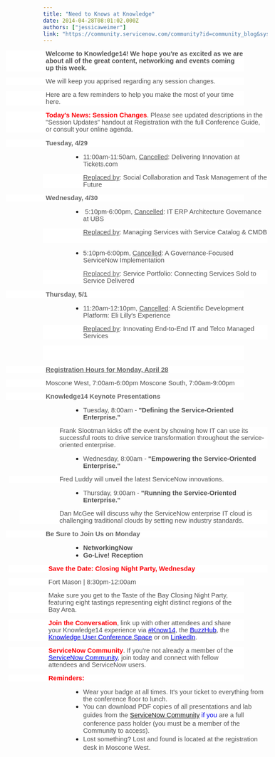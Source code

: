 ```yaml
---
title: "Need to Knows at Knowledge"
date: 2014-04-28T08:01:02.000Z
authors: ["jessicaweimer"]
link: "https://community.servicenow.com/community?id=community_blog&sys_id=dd6ceaa1dbd0dbc01dcaf3231f961990"
---
```

<p style="margin-right: 40pt; margin-left: -63pt; margin-bottom: 0.0001pt; background-color: white; padding-left: 90px; background-position: initial initial; background-repeat: initial initial;"><span style="color: #515151; font-size: 11.0pt; font-family: Arial;"><strong>Welcome to Knowledge14! We hope you're as excited as we are about all of the great content, networking and events coming up this week.</strong></span></p><p style="margin-right: 40pt; margin-left: -63pt; margin-bottom: 0.0001pt; background-color: white; padding-left: 90px; background-position: initial initial; background-repeat: initial initial;"><span style="font-size: 11.0pt; font-family: Arial; color: #515151;">We will keep you apprised regarding any session changes.</span></p><p style="margin-right: 40pt; margin-left: -63pt; margin-bottom: 0.0001pt; background-color: white; padding-left: 90px; background-position: initial initial; background-repeat: initial initial;"></p><p style="margin-right: 40pt; margin-left: -63pt; margin-bottom: 0.0001pt; background-color: white; padding-left: 90px; background-position: initial initial; background-repeat: initial initial;"><span style="font-size: 11.0pt; font-family: Arial; color: #515151;">Here are a few reminders to help you make the most of your time here.</span></p><p></p><p style="margin-right: 4.5pt; margin-left: -63pt; margin-bottom: 0.0001pt; background-color: white; padding-left: 90px; background-position: initial initial; background-repeat: initial initial;"><span style="color: #fb0007; font-size: 11.0pt; font-family: Arial;"><strong>Today's News: Session Changes</strong></span><span style="font-size: 11.0pt; font-family: Arial; color: #515151;">. Please see updated descriptions in the "Session Updates" handout at Registration with the full Conference Guide, or consult your online agenda.</span></p><p></p><p style="margin-right: 40pt; margin-left: -63pt; margin-bottom: 0.0001pt; background-color: white; padding-left: 90px; background-position: initial initial; background-repeat: initial initial;"><span style="color: #666666; font-size: 11.0pt; font-family: Arial;"><strong>Tuesday, 4/29</strong></span>&#8232;</p><ul style="list-style-type: disc; padding-left: 90px;"><li><span style="font-size: 11.0pt; font-family: Arial; color: #515151;">11:00am-11:50am, <span style="text-decoration: underline;">Cancelled</span>: Delivering Innovation at Tickets.com&#8232;</span></li></ul><p style="background-color: white; padding-left: 90px; background-position: initial initial; background-repeat: initial initial;"><span style="color: #515151; font-size: 11.0pt; text-decoration: underline; font-family: Arial;">Replaced by</span><span style="font-size: 11.0pt; font-family: Arial; color: #515151;">: Social Collaboration and Task Management of the Future</span></p><p style="margin-right: 40pt; margin-left: -63pt; margin-bottom: 0.0001pt; background-color: white; padding-left: 90px; background-position: initial initial; background-repeat: initial initial;"><span style="color: #666666; font-size: 11.0pt; font-family: Arial;"><strong>Wednesday, 4/30</strong></span></p><ul style="list-style-type: disc; padding-left: 90px;"><li><span style="font-size: 11.0pt; font-family: Arial; color: #515151;">&#8232;5:10pm-6:00pm, <span style="text-decoration: underline;">Cancelled</span>: IT ERP Architecture Governance at UBS&#8232;</span></li></ul><p style="background-color: white; padding-left: 90px; background-position: initial initial; background-repeat: initial initial;"><span style="color: #515151; font-size: 11.0pt; text-decoration: underline; font-family: Arial;">Replaced by</span><span style="font-size: 11.0pt; font-family: Arial; color: #515151;">: Managing Services with Service Catalog &amp; CMDB &#8232;&#8232;</span></p><ul style="list-style-type: disc; padding-left: 90px;"><li><span style="font-size: 11.0pt; font-family: Arial; color: #515151;">5:10pm-6:00pm, <span style="text-decoration: underline;">Cancelled</span>: A Governance-Focused ServiceNow Implementation</span></li></ul><p style="background-color: white; padding-left: 90px; background-position: initial initial; background-repeat: initial initial;"><span style="color: #666666; font-size: 11.0pt; text-decoration: underline; font-family: Arial;">Replaced by</span><span style="font-size: 11.0pt; font-family: Arial; color: #515151;">: Service Portfolio: Connecting Services Sold to Service Delivered</span></p><p style="margin-right: 40pt; margin-left: -63pt; margin-bottom: 0.0001pt; background-color: white; padding-left: 90px; background-position: initial initial; background-repeat: initial initial;"><span style="color: #666666; font-size: 11.0pt; font-family: Arial;"><strong>Thursday, 5/1</strong></span>&#8232;</p><ul style="list-style-type: disc; padding-left: 90px;"><li><span style="font-size: 11.0pt; font-family: Arial; color: #515151;">11:20am-12:10pm, <span style="text-decoration: underline;">Cancelled</span>: A Scientific Development Platform: Eli Lilly's Experience&#8232;</span></li></ul><p style="background-color: white; padding-left: 90px; background-position: initial initial; background-repeat: initial initial;"><span style="font-size: 11.0pt; font-family: Arial; color: #515151;"> <span style="text-decoration: underline;">Replaced by</span>: Innovating End-to-End IT and Telco Managed Services</span></p><p style="margin-right: 40pt; background-color: white; padding-left: 90px; background-position: initial initial; background-repeat: initial initial;"><span style="; color: #666666; font-size: 11.0pt; font-family: Arial; text-decoration: underline;"><strong><br/> <br/> </strong></span></p><p style="margin-right: 40pt; margin-left: -63pt; margin-bottom: 0.0001pt; background-color: white; padding-left: 90px; background-position: initial initial; background-repeat: initial initial;"><span style="; color: #666666; font-size: 11.0pt; font-family: Arial; text-decoration: underline;"><strong>Registration Hours for Monday, April 28</strong></span></p><p style="margin-right: 40pt; margin-left: -63pt; margin-bottom: 0.0001pt; background-color: white; padding-left: 90px; background-position: initial initial; background-repeat: initial initial;"><span style="font-size: 11.0pt; font-family: Arial; color: #515151;">Moscone West, 7:00am-6:00pm&#8232;Moscone South, 7:00am-9:00pm</span></p><p style="margin-right: 40pt; margin-left: -63pt; margin-bottom: 0.0001pt; background-color: white; padding-left: 90px; background-position: initial initial; background-repeat: initial initial;"><span style="color: #666666; font-size: 11.0pt; font-family: Arial;"><strong>Knowledge14 Keynote Presentations</strong></span></p><ul style="list-style-type: disc; padding-left: 90px;"><li><span style="font-size: 11.0pt; font-family: Arial; color: #515151;">Tuesday, 8:00am - <strong>"Defining the Service-Oriented Enterprise."</strong></span></li></ul><p style="margin-left: -40pt; background-color: white; padding-left: 90px; background-position: initial initial; background-repeat: initial initial;"><span style="font-size: 11.0pt; font-family: Arial; color: #515151;">Frank Slootman kicks off the event by showing how IT can use its successful roots to drive service transformation throughout the service-oriented enterprise.</span></p><p></p><ul style="list-style-type: disc; padding-left: 90px;"><li><span style="font-size: 11.0pt; font-family: Arial; color: #515151;">Wednesday, 8:00am - <strong>"Empowering the Service-Oriented Enterprise."</strong></span></li></ul><p style="margin-left: -58pt; text-indent: 0.25in; background-color: white; padding-left: 90px; background-position: initial initial; background-repeat: initial initial;"><span style="font-size: 11.0pt; font-family: Arial; color: #515151;">Fred Luddy will unveil the latest ServiceNow innovations.</span></p><p></p><ul style="list-style-type: disc; padding-left: 90px;"><li><span style="font-size: 11.0pt; font-family: Arial; color: #515151;">Thursday, 9:00am - <strong>"Running the Service-Oriented Enterprise."</strong></span></li></ul><p style="margin-left: -40pt; background-color: white; padding-left: 90px; background-position: initial initial; background-repeat: initial initial;"><span style="font-size: 11.0pt; font-family: Arial; color: #515151;">Dan McGee will discuss why the ServiceNow enterprise IT cloud is challenging traditional clouds by setting new industry standards.</span></p><p></p><p style="margin-left: -63pt; background-color: white; padding-left: 90px; background-position: initial initial; background-repeat: initial initial;"><span style="color: #666666; font-size: 11.0pt; font-family: Arial;"><strong>Be Sure to Join Us on Monday</strong></span></p><ul style="list-style-type: disc; padding-left: 90px;"><li><span style="color: #515151; font-size: 11.0pt; font-family: Arial;"><strong>NetworkingNow</strong></span></li><li><span style="color: #515151; font-size: 11.0pt; font-family: Arial;"><strong>Go-Live! Reception</strong></span></li></ul><p style="background-color: white; padding-left: 90px; background-position: initial initial; background-repeat: initial initial;"></p><p style="margin-left: -58.5pt; background-color: white; padding-left: 90px; background-position: initial initial; background-repeat: initial initial;"><span style="color: #fb0007; font-size: 11.0pt; font-family: Arial;"><strong>Save the Date: Closing Night Party, Wednesday</strong></span></p><p style="margin-right: 40pt; margin-left: -58.5pt; margin-bottom: 0.0001pt; background-color: white; padding-left: 90px; background-position: initial initial; background-repeat: initial initial;"><span style="font-size: 11.0pt; font-family: Arial; color: #515151;">Fort Mason | 8:30pm-12:00am&#8232;</span></p><p style="margin-right: 40pt; margin-left: -58.5pt; margin-bottom: 0.0001pt; background-color: white; padding-left: 90px; background-position: initial initial; background-repeat: initial initial;"><span style="font-size: 11.0pt; font-family: Arial; color: #515151;">Make sure you get to the Taste of the Bay Closing Night Party, featuring eight tastings representing eight distinct regions of the Bay Area.</span></p><p></p><p style="margin-right: 40pt; margin-left: -58.5pt; margin-bottom: 0.0001pt; background-color: white; padding-left: 90px; background-position: initial initial; background-repeat: initial initial;"><span style="color: #fb0007; font-size: 11.0pt; font-family: Arial;"><strong>Join the Conversation</strong></span><span style="font-size: 11.0pt; font-family: Arial; color: #515151;">, link up with other attendees and share your Knowledge14 experience via <a href="https://urldefense.proofpoint.com/v1/url?u=https://twitter.com/search?q%3D%23Know14%26src%3Dhash&amp;k=vE6vJ/6us6MO2E%2BCdRJaLw%3D%3D&amp;r=BJtAh9QW%2BsNKNk2p9dx8/IOwBTYh9ovs9cvf67eSq18%3D&amp;m=6VlCL4pdjGb6IojM/zRIJku%2BaqBMo1uXTN5cA2oOD5k%3D&amp;s=673774fafb2901f2b7adc71af18bbd8d30c75aa67a5f5a7e6396d804a752dcae"><span style="color: #0000e9;">#Know14</span></a>, the <a _jive_internal="true" href="/"><span style="color: #0000e9;">BuzzHub</span></a>, the <a _jive_internal="true" href="/knowledge"><span style="color: #0000e9;">Knowledge User Conference Space</span></a> or on <a href="https://urldefense.proofpoint.com/v1/url?u=https://www.linkedin.com/company/servicenow&amp;k=vE6vJ/6us6MO2E%2BCdRJaLw%3D%3D&amp;r=BJtAh9QW%2BsNKNk2p9dx8/IOwBTYh9ovs9cvf67eSq18%3D&amp;m=6VlCL4pdjGb6IojM/zRIJku%2BaqBMo1uXTN5cA2oOD5k%3D&amp;s=6052c1f98c4130839873f09cc716413e9152066f4c9eb1bbac5b3b0233c23805"><span style="color: #0000e9;">LinkedIn</span></a>.</span></p><p style="margin-right: 40pt; margin-left: -58.5pt; margin-bottom: 0.0001pt; background-color: white; padding-left: 90px; background-position: initial initial; background-repeat: initial initial;"></p><p style="margin-right: 40pt; margin-left: -58.5pt; margin-bottom: 0.0001pt; background-color: white; padding-left: 90px; background-position: initial initial; background-repeat: initial initial;"><span style="color: #fb0007; font-size: 11.0pt; font-family: Arial;"><strong>ServiceNow Community</strong></span><span style="font-size: 11.0pt; font-family: Arial; color: #515151;">. If you're not already a member of the <a _jive_internal="true" href="/welcome"><span style="color: #0000e9;">ServiceNow Community</span></a>, join today and connect with fellow attendees and ServiceNow users.</span></p><p style="margin-right: 40pt; margin-left: -58.5pt; margin-bottom: 0.0001pt; background-color: white; padding-left: 90px; background-position: initial initial; background-repeat: initial initial;"></p><p style="margin-right: 40pt; margin-left: -58.5pt; margin-bottom: 0.0001pt; background-color: white; padding-left: 90px; background-position: initial initial; background-repeat: initial initial;"><span style="color: #fb0007; font-size: 11.0pt; font-family: Arial;"><strong>Reminders:</strong></span></p><ul style="list-style-type: disc; padding-left: 90px;"><li><span style="font-size: 11.0pt; font-family: Arial; color: #515151;">Wear your badge at all times. It's your ticket to everything from the conference floor to lunch.</span></li><li><span style="font-size: 11.0pt; font-family: Arial; color: #515151;">You can download PDF copies of all presentations and lab guides from the </span><span style="color: #0000e9; font-size: 11.0pt; font-family: Arial;"><a title="mmunity.servicenow.com/knowledge14" href="http://community.servicenow.com/knowledge14">ServiceNow Community</a> if you</span><span style="color: #515151; font-family: Arial; font-size: 11pt; line-height: 1.5em;"> are a full conference pass holder (you must be a member of the Community to access).</span></li><li><span style="color: #515151; font-family: Arial; font-size: 11pt; line-height: 1.5em;">Lost something? Lost and found is located at the registration desk in Moscone West.</span></li></ul>